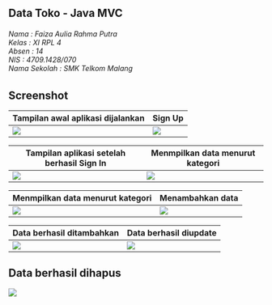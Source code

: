 ## Data Toko - Java MVC
###### Nama : Faiza Aulia Rahma Putra<br>Kelas : XI RPL 4<br>Absen : 14<br>NIS : 4709.1428/070<br>Nama Sekolah : SMK Telkom Malang

## Screenshot
Tampilan awal aplikasi dijalankan | Sign Up
------------ | -------------
<img src="https://cloud.githubusercontent.com/assets/21327758/25485996/0241625c-2b8a-11e7-93dd-e38273dc9708.JPG"/> | <img src="https://cloud.githubusercontent.com/assets/21327758/25485997/0274aedc-2b8a-11e7-8e51-c05ce86e1b0f.JPG"/>

Tampilan aplikasi setelah berhasil Sign In | Menmpilkan data menurut kategori
------------ | -------------
<img src="https://cloud.githubusercontent.com/assets/21327758/25486040/27909c4e-2b8a-11e7-93bb-df86cc8e4799.JPG"/> | <img src="https://cloud.githubusercontent.com/assets/21327758/25486039/278c91ee-2b8a-11e7-8ebd-d39e26adaa78.JPG"/>

Menmpilkan data menurut kategori | Menambahkan data
------------ | -------------
<img src="https://cloud.githubusercontent.com/assets/21327758/25486104/52c30096-2b8a-11e7-975d-6bdcb9a33bb7.JPG"/> | <img src="https://cloud.githubusercontent.com/assets/21327758/25486105/5328a838-2b8a-11e7-951e-e13c2e8933a9.JPG"/>

Data berhasil ditambahkan | Data berhasil diupdate
------------ | -------------
<img src="https://cloud.githubusercontent.com/assets/21327758/25486104/52c30096-2b8a-11e7-975d-6bdcb9a33bb7.JPG"/> | <img src="https://cloud.githubusercontent.com/assets/21327758/25486105/5328a838-2b8a-11e7-951e-e13c2e8933a9.JPG"/>

Data berhasil dihapus
------------
<img src="https://cloud.githubusercontent.com/assets/21327758/25486306/e8a91f78-2b8a-11e7-87c3-bf21764a5ed2.JPG"/>
